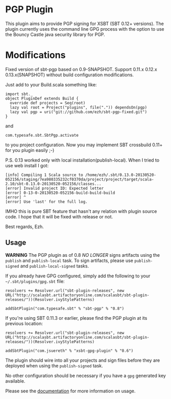 # PGP Plugin

This plugin aims to provide PGP signing for XSBT (SBT 0.12+ versions).  The plugin currently uses the command line GPG process with the option to use the Bouncy Castle java security library for PGP. 

# Modifications

Fixed version of sbt-pgp based on 0.9-SNAPSHOT. Support 0.11.x 0.12.x 0.13.x(SNAPSHOT) without build configuration modifications.

Just add to your Build.scala something like:

    import sbt._
    object PluginDef extends Build {
      override def projects = Seq(root)
      lazy val root = Project("plugins", file(".")) dependsOn(pgp)
      lazy val pgp = uri("git://github.com/ezh/sbt-pgp-fixed.git")
    }

and

    com.typesafe.sbt.SbtPgp.activate

to you project configuration. Now you may implement SBT crossbuild 0.11+ for you plugin easily ;-)

P.S. 0.13 worked only with local installation(publish-local). When I tried to use web install I got:

    [info] Compiling 1 Scala source to /home/ezh/.sbt/0.13.0-20130520-052156/staging/7ea980335232cf0370da/project/project/target/scala-2.10/sbt-0.13.0-20130520-052156/classes...
    [error] Invalid project ID: Expected letter
    [error] 0-13-0-20130520-052156-build-build-build
    [error] ^
    [error] Use 'last' for the full log.
    
IMHO this is pure SBT feature that hasn't any relation with plugin source code. I hope that it will be fixed with release or not.

Best regards, Ezh.

## Usage

**WARNING** The PGP plugin as of 0.8 *NO LONGER* signs artifacts using the `publish` and `publish-local` task.  To sign artifacts, please use `publish-signed` and `publish-local-signed` tasks.



If you already have GPG configured, simply add the following to your `~/.sbt/plugins/gpg.sbt` file:

    resolvers += Resolver.url("sbt-plugin-releases", new URL("http://scalasbt.artifactoryonline.com/scalasbt/sbt-plugin-releases/"))(Resolver.ivyStylePatterns)
    
    addSbtPlugin("com.typesafe.sbt" % "sbt-pgp" % "0.8")


If you're using SBT 0.11.3 or earlier, please find the PGP plugin at its previous location:

    resolvers += Resolver.url("sbt-plugin-releases", new URL("http://scalasbt.artifactoryonline.com/scalasbt/sbt-plugin-releases/"))(Resolver.ivyStylePatterns)
 
    addSbtPlugin("com.jsuereth" % "xsbt-gpg-plugin" % "0.6")

The plugin should wire into all your projects and sign files before they are deployed when using the `publish-signed` task.

No other configuration should be necessary if you have a `gpg` generated key available.

Please see the [documentation](http://scala-sbt.org/sbt-pgp) for more information on usage.

